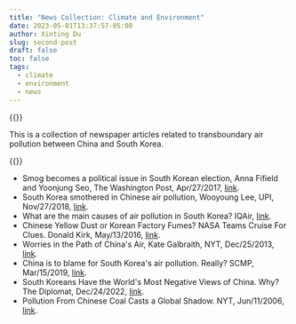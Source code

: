 ```yaml
---
title: "News Collection: Climate and Environment"
date: 2023-05-01T13:37:57-05:00
author: Xinting Du
slug: second-post
draft: false
toc: false
tags:
  - climate
  - environment
  - news
---
```





{{<block class="reminder">}}

This is a collection of newspaper articles related to transboundary air pollution between China and South Korea.

{{<end>}}

  -  Smog becomes a political issue in South Korean election, Anna Fifield and Yoonjung Seo, The Washington Post, Apr/27/2017, [link](https://www.washingtonpost.com/world/asia_pacific/smog-becomes-a-political-issue-in-south-korean-election/2017/04/27/afd55dba-1a2d-11e7-8598-9a99da559f9e_story.html).
  - South Korea smothered in Chinese air pollution, Wooyoung Lee, UPI, Nov/27/2018, [link](https://www.upi.com/Top_News/World-News/2018/11/27/South-Korea-smothered-in-Chinese-air-pollution/3891543308613/).
  - What are the main causes of air pollution in South Korea? IQAir,  [link](https://www.iqair.com/us/south-korea).
  - Chinese Yellow Dust or Korean Factory Fumes? NASA Teams Cruise For Clues. Donald Kirk, May/13/2016,  [link](https://www.forbes.com/sites/donaldkirk/2016/05/13/yellow-dust-from-china-or-korean-industry-nasa-scientists-sample-skies-for-sources-of-pollution/?sh=496479d76047).
  - Worries in the Path of China's Air, Kate Galbraith, NYT, Dec/25/2013, [link](https://www.nytimes.com/2013/12/26/business/energy-environment/worries-in-the-path-of-chinas-air.html).
  - China is to blame for South Korea's air pollution. Really? SCMP, Mar/15/2019,  [link](https://www.scmp.com/week-asia/health-environment/article/3001741/china-blame-south-koreas-air-pollution-really). 
  - South Koreans Have the World's Most Negative Views of China. Why? The Diplomat, Dec/24/2022, [link](https://thediplomat.com/2022/12/south-koreans-have-the-worlds-most-negative-views-of-china-why/). 
  - Pollution From Chinese Coal Casts a Global Shadow. NYT, Jun/11/2006, [link](https://www.nytimes.com/2006/06/11/business/worldbusiness/11chinacoal.html).
  
  
